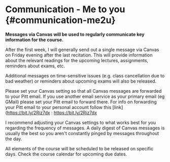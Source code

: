 #  Communication - Me to you {#communication-me2u}

**Messages via Canvas will be used to regularly communicate key information for the course.**

After the first week, I will generally send out a single message via Canvas on Friday evening after the last recitation.  This will provide information about the relevant readings for the upcoming lectures, assignments, reminders about exams, etc.

Additional messages on time-sensitive issues (e.g. class cancellation due to bad weather) or reminders about upcoming exams will also be released.

Please set your Canvas setting so that all Canvas messages are forwarded to your Pitt email. If you use another email service as your primary email (eg GMail) please set your Pitt email to forward there. 
For info on forwarding your Pitt email to your personal account follow this [link](https://bit.ly/2Riz7dx : https://bit.ly/2Riz7dx 

I recommend adjusting your Canvas settings to what works best for you regarding the frequency of messages.  A daily digest of Canvas messages is usually the best so you aren't constantly pinged by messages throughout the day.

All elements of the course will be scheduled to be released on specific days.  Check the course calendar for upcoming due dates.
